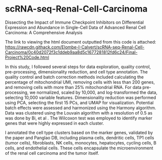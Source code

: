 # scRNA-seq-Renal-Cell-Carcinoma
Dissecting the Impact of Immune Checkpoint Inhibitors on Differential Expression and Abundance in Single-Cell Data of Advanced Renal Cell Carcinoma: A Comprehensive Analysis

The link to viewing the html document outputted from this code is attached: https://rawcdn.githack.com/Elombe-I-Calvert/scRNA-seq-Renal-Cell-Carcinoma/0c40d2072f3c1ddeb9aa8d5c1677281812fd6c24/Final-Project%20Code.html

In this study, I followed several steps for data exploration, quality control, pre-processing, dimensionality reduction, and cell type annotation. The quality control and batch correction methods included calculating the percentage of mitochondrial UMI, removing cells with less than 200 genes, and removing cells with more than 25% mitochondrial RNA. For data pre-processing, we normalized, scaled by 10,000, and log-transformed the data, selecting 10,000 variable features.
Dimensionality reduction was performed using PCA, selecting the first 15 PCs, and UMAP for visualization. Potential batch effects were assessed and harmonized using the Harmony algorithm. Data was clustered using the Louvain algorithm with a resolution of 0.5 as was done by Bi, et al . The Wilcoxon test was employed to identify marker genes that were highly expressed in each cluster.

I annotated the cell type clusters based on the marker genes, validated by the paper and Panglao DB, including plasma cells, dendritic cells, TP1 cells (tumor cells), fibroblasts, NK cells, monocytes, hepatocytes, cycling cells, B cells, and endothelial cells. These cells encapsulate the microenvironment of the renal cell carcinoma and the tumor itself.
